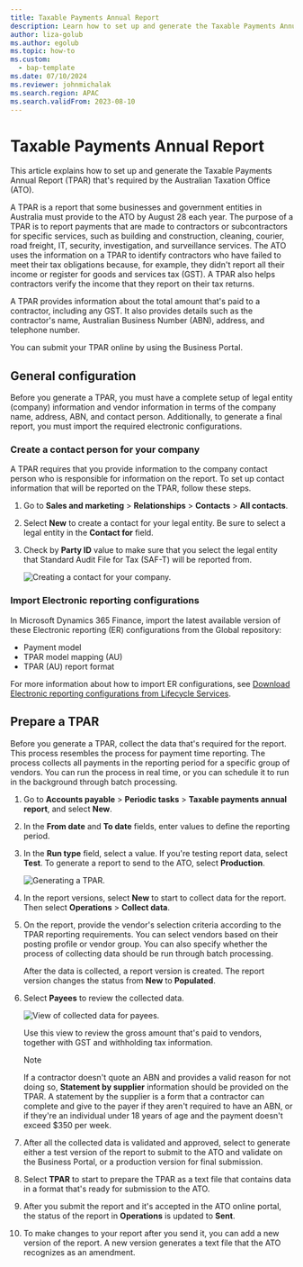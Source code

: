 ```yaml
---
title: Taxable Payments Annual Report
description: Learn how to set up and generate the Taxable Payments Annual Report (TPAR), including outlines on configuration and how to prepare a TPAR.
author: liza-golub
ms.author: egolub
ms.topic: how-to
ms.custom: 
  - bap-template
ms.date: 07/10/2024
ms.reviewer: johnmichalak
ms.search.region: APAC
ms.search.validFrom: 2023-08-10
---
```


# Taxable Payments Annual Report

This article explains how to set up and generate the Taxable Payments Annual Report (TPAR) that's required by the Australian Taxation Office (ATO).

A TPAR is a report that some businesses and government entities in Australia must provide to the ATO by August 28 each year. The purpose of a TPAR is to report payments that are made to contractors or subcontractors for specific services, such as building and construction, cleaning, courier, road freight, IT, security, investigation, and surveillance services. The ATO uses the information on a TPAR to identify contractors who have failed to meet their tax obligations because, for example, they didn't report all their income or register for goods and services tax (GST). A TPAR also helps contractors verify the income that they report on their tax returns.

A TPAR provides information about the total amount that's paid to a contractor, including any GST. It also provides details such as the contractor's name, Australian Business Number (ABN), address, and telephone number.

You can submit your TPAR online by using the Business Portal.

## General configuration

Before you generate a TPAR, you must have a complete setup of legal entity (company) information and vendor information in terms of the company name, address, ABN, and contact person. Additionally, to generate a final report, you must import the required electronic configurations.

### Create a contact person for your company

A TPAR requires that you provide information to the company contact person who is responsible for information on the report. To set up contact information that will be reported on the TPAR, follow these steps.

1. Go to **Sales and marketing** \> **Relationships** \> **Contacts** \> **All contacts**.
2. Select **New** to create a contact for your legal entity. Be sure to select a legal entity in the **Contact for** field.
3. Check by **Party ID** value to make sure that you select the legal entity that Standard Audit File for Tax (SAF-T) will be reported from.

    ![Creating a contact for your company.](../media/apac-au-tpar-contact-person.png)

### Import Electronic reporting configurations

In Microsoft Dynamics 365 Finance, import the latest available version of these Electronic reporting (ER) configurations from the Global repository:

- Payment model
- TPAR model mapping (AU)
- TPAR (AU) report format

For more information about how to import ER configurations, see [Download Electronic reporting configurations from Lifecycle Services](../../../fin-ops-core/dev-itpro/analytics/download-electronic-reporting-configuration-lcs.md).

## Prepare a TPAR

Before you generate a TPAR, collect the data that's required for the report. This process resembles the process for payment time reporting. The process collects all payments in the reporting period for a specific group of vendors. You can run the process in real time, or you can schedule it to run in the background through batch processing.

1. Go to **Accounts payable** \> **Periodic tasks** \> **Taxable payments annual report**, and select **New**.
2. In the **From date** and **To date** fields, enter values to define the reporting period.
3. In the **Run type** field, select a value. If you're testing report data, select **Test**. To generate a report to send to the ATO, select **Production**.

    ![Generating a TPAR.](../media/apac-au-tpar-create.png)

4. In the report versions, select **New** to start to collect data for the report. Then select **Operations** \> **Collect data**.
5. On the report, provide the vendor's selection criteria according to the TPAR reporting requirements. You can select vendors based on their posting profile or vendor group. You can also specify whether the process of collecting data should be run through batch processing.

    After the data is collected, a report version is created. The report version changes the status from **New** to **Populated**.

6. Select **Payees** to review the collected data.

    ![View of collected data for payees.](../media/apac-au-tpar-payees.png)

    Use this view to review the gross amount that's paid to vendors, together with GST and withholding tax information.

    > [!NOTE]
    > If a contractor doesn't quote an ABN and provides a valid reason for not doing so, **Statement by supplier** information should be provided on the TPAR. A statement by the supplier is a form that a contractor can complete and give to the payer if they aren't required to have an ABN, or if they're an individual under 18 years of age and the payment doesn't exceed $350 per week.

7. After all the collected data is validated and approved, select to generate either a test version of the report to submit to the ATO and validate on the Business Portal, or a production version for final submission.
8. Select **TPAR** to start to prepare the TPAR as a text file that contains data in a format that's ready for submission to the ATO. 
9. After you submit the report and it's accepted in the ATO online portal, the status of the report in **Operations** is updated to **Sent**.
10. To make changes to your report after you send it, you can add a new version of the report. A new version generates a text file that the ATO recognizes as an amendment.
